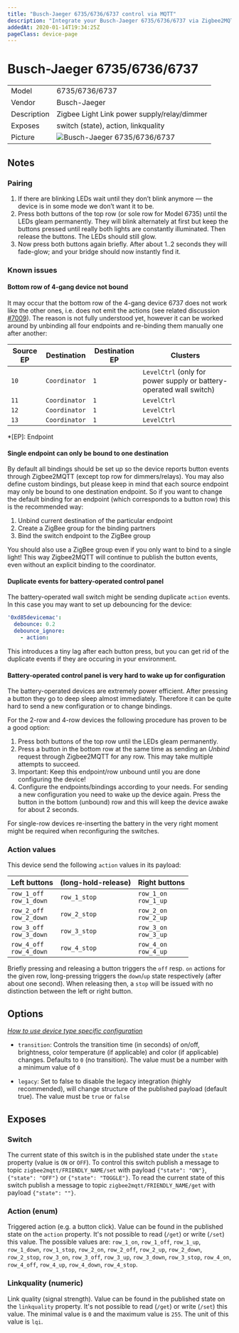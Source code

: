 ```yaml
---
title: "Busch-Jaeger 6735/6736/6737 control via MQTT"
description: "Integrate your Busch-Jaeger 6735/6736/6737 via Zigbee2MQTT with whatever smart home infrastructure you are using without the vendor's bridge or gateway."
addedAt: 2020-01-14T19:34:25Z
pageClass: device-page
---
```


<!-- !!!! -->
<!-- ATTENTION: This file is auto-generated through docgen! -->
<!-- You can only edit the "Notes"-Section between the two comment lines "Notes BEGIN" and "Notes END". -->
<!-- Do not use h1 or h2 heading within "## Notes"-Section. -->
<!-- !!!! -->

# Busch-Jaeger 6735/6736/6737

|     |     |
|-----|-----|
| Model | 6735/6736/6737  |
| Vendor  | Busch-Jaeger  |
| Description | Zigbee Light Link power supply/relay/dimmer |
| Exposes | switch (state), action, linkquality |
| Picture | ![Busch-Jaeger 6735/6736/6737](https://www.zigbee2mqtt.io/images/devices/6735-6736-6737.jpg) |


<!-- Notes BEGIN: You can edit here. Add "## Notes" headline if not already present. -->
## Notes


### Pairing

1. If there are blinking LEDs wait until they don’t blink anymore — the device is in some mode we don’t want it to be.
2. Press both buttons of the top row (or sole row for Model 6735) until the LEDs gleam permanently. They will blink alternately at first but keep the buttons pressed until really both lights are constantly illuminated. Then release the buttons. The LEDs should still glow.
3. Now press both buttons again briefly. After about 1..2 seconds they will fade-glow; and your bridge should now instantly find it.

### Known issues

#### Bottom row of 4-gang device not bound

It may occur that the bottom row of the 4-gang device 6737 does not work like the other ones, i.e. does not emit the actions (see related discussion [#7009](https://github.com/Koenkk/zigbee2mqtt/discussions/7009)). The reason is not fully understood yet, however it can be worked around by unbinding all four endpoints and re-binding them manually one after another:

| Source EP   | Destination   | Destination EP   | Clusters                                                            |
|-------------|---------------|------------------|---------------------------------------------------------------------|
| `10`        | `Coordinator` | `1`              | `LevelCtrl` (only for power supply or battery-operated wall switch) |
| `11`        | `Coordinator` | `1`              | `LevelCtrl`                                                         |
| `12`        | `Coordinator` | `1`              | `LevelCtrl`                                                         |
| `13`        | `Coordinator` | `1`              | `LevelCtrl`                                                         |

*[EP]: Endpoint

#### Single endpoint can only be bound to one destination

By default all bindings should be set up so the device reports button events through Zigbee2MQTT (except top row for dimmers/relays). You may also define custom bindings, but please keep in mind that each source endpoint may only be bound to one destination endpoint. So if you want to change the default binding for an endpoint (which corresponds to a button row) this is the recommended way:

1. Unbind current destination of the particular endpoint
2. Create a ZigBee group for the binding partners
3. Bind the switch endpoint to the ZigBee group

You should also use a ZigBee group even if you only want to bind to a single light! This way Zigbee2MQTT will continue to publish the button events, even without an explicit binding to the coordinator.

#### Duplicate events for battery-operated control panel

The battery-operated wall switch might be sending duplicate `action` events. In this case you may want to set up debouncing for the device:

```yaml
'0xd85devicemac':
  debounce: 0.2
  debounce_ignore:
    - action:
```

This introduces a tiny lag after each button press, but you can get rid of the duplicate events if they are occuring in your environment.

#### Battery-operated control panel is very hard to wake up for configuration

The battery-operated devices are extremely power efficient. After pressing a button they go to deep sleep almost immediately. Therefore it can be quite hard to send a new configuration or to change bindings.

For the 2-row and 4-row devices the following procedure has proven to be a good option:

1. Press both buttons of the top row until the LEDs gleam permanently.
2. Press a button in the bottom row at the same time as sending an *Unbind* request through Zigbee2MQTT for any row. This may take multiple attempts to succeed.
3. Important: Keep this endpoint/row unbound until you are done configuring the device!
4. Configure the endpoints/bindings according to your needs. For sending a new configuration you need to wake up the device again. Press the button in the bottom (unbound) row and this will keep the device awake for about 2 seconds.

For single-row devices re-inserting the battery in the very right moment might be required when reconfiguring the switches.

### Action values
This device send the following `action` values in its payload:

| Left buttons                | (long-hold-release) | Right buttons            |
|-----------------------------|---------------------|--------------------------|
| `row_1_off`<br>`row_1_down` | `row_1_stop`        | `row_1_on`<br>`row_1_up` |
| `row_2_off`<br>`row_2_down` | `row_2_stop`        | `row_2_on`<br>`row_2_up` |
| `row_3_off`<br>`row_3_down` | `row_3_stop`        | `row_3_on`<br>`row_3_up` |
| `row_4_off`<br>`row_4_down` | `row_4_stop`        | `row_4_on`<br>`row_4_up` |

Briefly pressing and releasing a button triggers the `off` resp. `on` actions for the given row, long-pressing triggers the `down`/`up` state respectively (after about one second). When releasing then, a `stop` will be issued with no distinction between the left or right button.
<!-- Notes END: Do not edit below this line -->


## Options
*[How to use device type specific configuration](../guide/configuration/devices-groups.md#specific-device-options)*

* `transition`: Controls the transition time (in seconds) of on/off, brightness, color temperature (if applicable) and color (if applicable) changes. Defaults to `0` (no transition). The value must be a number with a minimum value of `0`

* `legacy`: Set to false to disable the legacy integration (highly recommended), will change structure of the published payload (default true). The value must be `true` or `false`


## Exposes

### Switch 
The current state of this switch is in the published state under the `state` property (value is `ON` or `OFF`).
To control this switch publish a message to topic `zigbee2mqtt/FRIENDLY_NAME/set` with payload `{"state": "ON"}`, `{"state": "OFF"}` or `{"state": "TOGGLE"}`.
To read the current state of this switch publish a message to topic `zigbee2mqtt/FRIENDLY_NAME/get` with payload `{"state": ""}`.

### Action (enum)
Triggered action (e.g. a button click).
Value can be found in the published state on the `action` property.
It's not possible to read (`/get`) or write (`/set`) this value.
The possible values are: `row_1_on`, `row_1_off`, `row_1_up`, `row_1_down`, `row_1_stop`, `row_2_on`, `row_2_off`, `row_2_up`, `row_2_down`, `row_2_stop`, `row_3_on`, `row_3_off`, `row_3_up`, `row_3_down`, `row_3_stop`, `row_4_on`, `row_4_off`, `row_4_up`, `row_4_down`, `row_4_stop`.

### Linkquality (numeric)
Link quality (signal strength).
Value can be found in the published state on the `linkquality` property.
It's not possible to read (`/get`) or write (`/set`) this value.
The minimal value is `0` and the maximum value is `255`.
The unit of this value is `lqi`.

